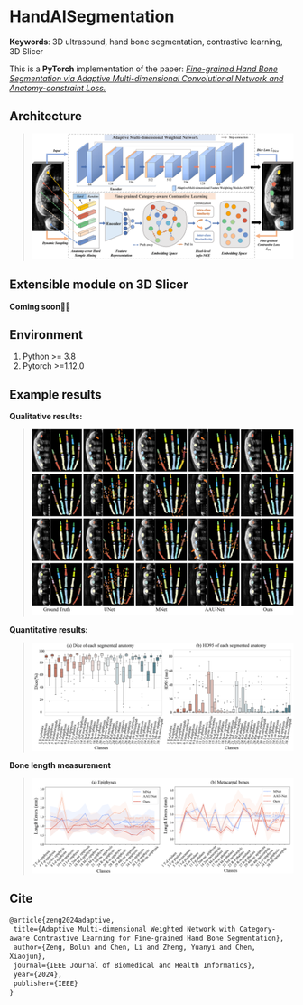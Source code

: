 # HandAISegmentation
**Keywords**: 3D ultrasound, hand bone segmentation, contrastive learning, 3D Slicer

This is a **PyTorch** implementation of the paper:  [*Fine-grained Hand Bone Segmentation via Adaptive Multi-dimensional Convolutional Network and Anatomy-constraint Loss.*](https://ieeexplore.ieee.org/document/10505788)

## Architecture
> <img src="example_imgs/Overview.png">

## Extensible module on 3D Slicer
**Coming soon**🥤😉

## Environment
1. Python >= 3.8 <br />
2. Pytorch >=1.12.0

## Example results
**Qualitative results:**
> <img src="example_imgs/Visualization.png">

**Quantitative results:**
> <img src="example_imgs/DICE-HD95-cla.png">

**Bone length measurement**
> <img src="example_imgs/Bone-length-compare.png">

 ## Cite
 ~~~
@article{zeng2024adaptive,
  title={Adaptive Multi-dimensional Weighted Network with Category-aware Contrastive Learning for Fine-grained Hand Bone Segmentation},
  author={Zeng, Bolun and Chen, Li and Zheng, Yuanyi and Chen, Xiaojun},
  journal={IEEE Journal of Biomedical and Health Informatics},
  year={2024},
  publisher={IEEE}
}
 ~~~